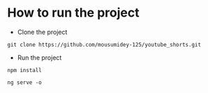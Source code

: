 # How to run the project
* Clone the project
```
git clone https://github.com/mousumidey-125/youtube_shorts.git

```

* Run the project 

  
```
npm install

```
```
ng serve -o

```

